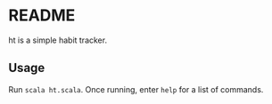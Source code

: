 # README

ht is a simple habit tracker.

## Usage

Run `scala ht.scala`. Once running, enter `help` for a list of commands.
